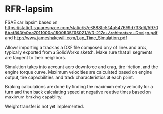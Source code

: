 # RFR-lapsim
FSAE car lapsim based on 
https://static1.squarespace.com/static/57e8888fc534a547699d733d/t/59705bcf893fc0cc2911099a/1500535765921/WR-217e+Architecture+Design.pdf 
and http://www.jameshakewill.com/Lap_Time_Simulation.pdf

Allows importing a track as a DXF file composed only of lines and arcs, typically exported from a SolidWorks sketch. Make sure that all segments are tangent to their neighbors. 

Simulation takes into account aero downforce and drag, tire friction, and the engine torque curve. Maximum velocities are calculated based on engine output, tire capacbilities, and track characteristics at each point. 

Braking calculations are done by finding the maximum entry velocity for a turn and then back calculating speed at negative relative times based on maximum braking capability. 

Weight transfer is not yet implemented.
